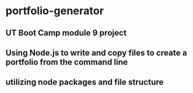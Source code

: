 # portfolio-generator

## UT Boot Camp module 9 project

## Using Node.js to write and copy files to create a portfolio from the command line

## utilizing node packages and file structure